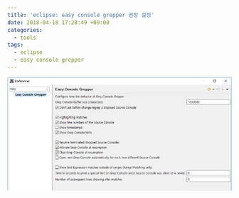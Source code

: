 ```yaml
---
title: 'eclipse: easy console grepper 권장 설정'
date: 2018-04-18 17:28:49 +09:00
categories:
  - tools
tags:
  - eclipse
  - easy console grepper
---
```


![](/images/easy-console-grepper-1.png)
